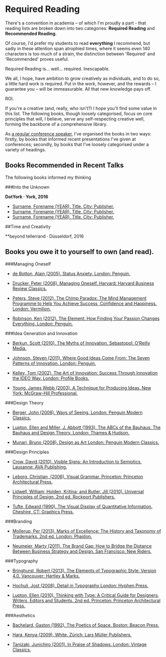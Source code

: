 Required Reading
================

There's a convention in academia – of which I'm proudly a part - that reading lists are broken down into two categories: **Required Reading** and **Recommended Reading**.

Of course, I'd prefer my students to read **everything** I recommend, but sadly in these attention span atrophied times, where it seems even 140 characters is too much of a strain, the distinction between 'Required' and 'Recommended' proves useful.

Required Reading is… well… required. Inescapable.

We all, I hope, have ambition to grow creatively as individuals, and to do so, a little hard work is required. Put in the work, however, and the rewards – I guarantee you – will be immeasurable. All that new knowledge pays off.

ROI.

If you're a creative (and, really, who isn't?) I hope you'll find some value in this list. The following books, though loosely categorised, focus on core principles that will, I believe, serve any self-respecting creative well, forming the backbone of a comprehensive library.

As [a regular conference speaker](http://tinybooks.org/speaking/), I've organised the books in two ways: firstly, by books that informed recent presentations I've given at conferences; secondly, by books that I've loosely categorised under a variety of headings.


Books Recommended in Recent Talks
---------------------------------

The following books informed my thinking 

###Into the Unknown

**DotYork · York, 2016**

+ [Surname, Forename (YEAR). Title. City: Publisher.](#)
+ [Surname, Forename (YEAR). Title. City: Publisher.](#)
+ [Surname, Forename (YEAR). Title. City: Publisher.](#)


##Time and Creativity

**beyond tellerrand · Düsseldorf, 2016



Books you owe it to yourself to own (and read).
-----------------------------------------------

###Managing Oneself

+ [de Botton, Alain (2005). Status Anxiety. London: Penguin.](#)

+ [Drucker, Peter (2008). Managing Oneself. Harvard: Harvard Business Review Classics.](#)

+ [Peters, Steve (2012). The Chimp Paradox: The Mind Management Programme to Help You Achieve Success, Confidence and Happiness. London: Vermilion.](#)

+ [Robinson, Ken (2012). The Element: How Finding Your Passion Changes Everything. London: Penguin.](#)



###Idea Generation and Innovation

+ [Berkun, Scott (2010). The Myths of Innovation. Sebastopol: O’Reilly Media.](#)

+ [Johnson, Steven (2011). Where Good Ideas Come From: The Seven Patterns of Innovation. London: Penguin.](#)

+ [Kelley, Tom (2002). The Art of Innovation: Success Through Innovation the IDEO Way. London: Profile Books.](#)

+ [Young, James Webb (2003). A Technique for Producing Ideas. New York: McGraw-Hill Professional.](#)



###Design Theory

+ [Berger, John (2008). Ways of Seeing. London: Penguin Modern Classics.](#)

+ [Lupton, Ellen and Miller, J. Abbott (1993). The ABCs of the Bauhaus: The Bauhaus and Design Theory. London: Thames & Hudson.](#)

+ [Munari, Bruno (2008). Design as Art London: Penguin Modern Classics.](#)



###Design Principles

+ [Crow, David (2010). Visible Signs: An Introduction to Semiotics. Lausanne: AVA Publishing.](#)

+ [Leborg, Christian, (2006). Visual Grammar. Princeton: Princeton Architectural Press.](#)

+ [Lidwell, William; Holden, Kritina; and Butler, Jill (2010). Universal Principles of Design. 2nd ed. Rockport Publishers.](#)

+ [Tufte, Edward (1990). The Visual Display of Quantitative Information. Cheshire, CT: Graphics Press.](#)



###Branding

+ [Mollerup, Per (2013). Marks of Excellence: The History and Taxonomy of Trademarks. 2nd ed. London: Phaidon.](#)

+ [Neumeier, Marty (2011). The Brand Gap: How to Bridge the Distance Between Business Strategy and Design. San Francisco: New Riders.](#)



###Typography

+ [Bringhurst, Robert (2013). The Elements of Typographic Style: Version 4.0. Vancouver: Hartley & Marks.](#)

+ [Hochuli, Jost (2008). Detail in Typography London: Hyphen Press.](#)

+ [Lupton, Ellen (2010). Thinking with Type: A Critical Guide for Designers, Writers, Editors and Students. 2nd ed. Princeton: Princeton Architectural Press.](#)



###Aesthetics

+ [Bachelard, Gaston (1992). The Poetics of Space. Boston: Beacon Press.](#)

+ [Hara, Kenya (2009). White. Zürich: Lars Müller Publishers.](#)

+ [Tanizaki, Junichiro (2001). In Praise of Shadows. London: Vintage Classics.](#)
